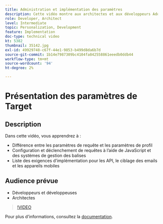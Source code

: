 ```yaml
---
title: Administration et implémentation des paramètres
description: Cette vidéo montre aux architectes et aux développeurs Adobe Target comment différencier les paramètres de requête et les paramètres de profil, configurer et déclencher des requêtes à l’aide de JavaScript et des systèmes de gestion des balises, et comprendre les exigences d’implémentation pour le ciblage mobile, par e-mail et les API.
role: Developer, Architect
level: Intermediate
topic: Personalization, Development
feature: Implementation
doc-type: technical video
kt: 5382
thumbnail: 35142.jpg
exl-id: 49929748-c67f-44e1-9853-b499d8da6b7d
source-git-commit: 1b14e7987309bc4104fa842558861eeedb0ddb44
workflow-type: tm+mt
source-wordcount: '94'
ht-degree: 2%

---
```


# Présentation des paramètres de Target

## Description

Dans cette vidéo, vous apprendrez à :

* Différence entre les paramètres de requête et les paramètres de profil
* Configuration et déclenchement de requêtes à l’aide de JavaScript et des systèmes de gestion des balises
* Liste des exigences d’implémentation pour les API, le ciblage des emails et les appareils mobiles

## Audience prévue

* Développeurs et développeuses
* Architectes

>[!VIDEO](https://video.tv.adobe.com/v/35142/?quality=12)

Pour plus d’informations, consultez la [documentation](https://experienceleague.adobe.com/docs/target/using/implement-target/implementing-target.html?lang=en).
